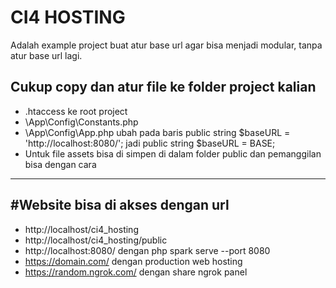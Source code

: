 # CI4 HOSTING

Adalah example project buat atur base url agar bisa menjadi modular, tanpa atur base url lagi.
<br>

## Cukup copy dan atur file ke folder project kalian

- .htaccess ke root project
- \App\Config\Constants.php
- \App\Config\App.php ubah pada baris public string $baseURL = 'http://localhost:8080/'; jadi public string $baseURL = BASE;
- Untuk file assets bisa di simpen di dalam folder public dan pemanggilan bisa dengan cara <?= base_url('assets/bootstrap/bootstrap.min.css'); ?>
<hr>

## #Website bisa di akses dengan url

- http://localhost/ci4_hosting
- http://localhost/ci4_hosting/public
- http://localhost:8080/ dengan php spark serve --port 8080
- https://domain.com/ dengan production web hosting
- https://random.ngrok.com/ dengan share ngrok panel

